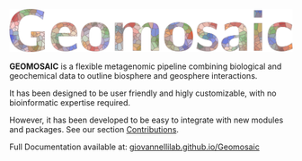 ![Geomosaic](/docs/assets/images/geomosaic_logo_multicolor_300dpi.png)

__GEOMOSAIC__ is a flexible metagenomic pipeline combining biological and geochemical data to outline biosphere and geosphere interactions.

It has been designed to be user friendly and higly customizable, with no bioinformatic expertise required.

However, it has been developed to be easy to integrate with new modules and packages. See our section [Contributions](#contributes).

Full Documentation available at: [giovannellilab.github.io/Geomosaic](https://giovannellilab.github.io/Geomosaic)
